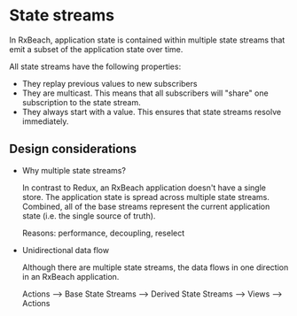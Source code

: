 # State streams

In RxBeach, application state is contained within multiple state streams that
emit a subset of the application state over time.

All state streams have the following properties:

- They replay previous values to new subscribers
- They are multicast. This means that all
  subscribers will "share" one subscription to the state stream.
- They always start with a value. This ensures that state streams resolve
  immediately.

## Design considerations

- Why multiple state streams?
  
  In contrast to Redux, an RxBeach application doesn't have a single store.
  The application state is spread across multiple state streams. Combined, all
  of the base streams represent the current application state (i.e. the single
  source of truth).

  Reasons: performance, decoupling, reselect
- Unidirectional data flow

  Although there are multiple state streams, the data flows in one direction
  in an RxBeach application.

  Actions --> Base State Streams --> Derived State Streams --> Views -->
  Actions